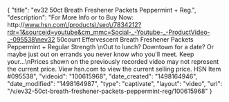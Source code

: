 {
    "title": "ev32 50ct Breath Freshener Packets  Peppermint + Reg.",
    "description": "For More Info or to Buy Now: http:\/\/www.hsn.com\/products\/seo\/7834212?rdr=1&sourceid=youtube&cm_mmc=Social-_-Youtube-_-ProductVideo-_-095538\nev32 50count Effervescent Breath Freshener Packets  Peppermint + Regular Strength  \nOut to lunch? Downtown for a date? Or maybe just out on errands  you never know who you'll meet. Keep your...\nPrices shown on the previously recorded video may not represent the current price.  View hsn.com to view the current selling price. HSN Item #095538",
    "videoid": "100615968",
    "date_created": "1498164946",
    "date_modified": "1498164987",
    "type": "captivate",
    "layout": "video",
    "url": "\/v\/ev32-50ct-breath-freshener-packets-peppermint-reg\/100615968"
}